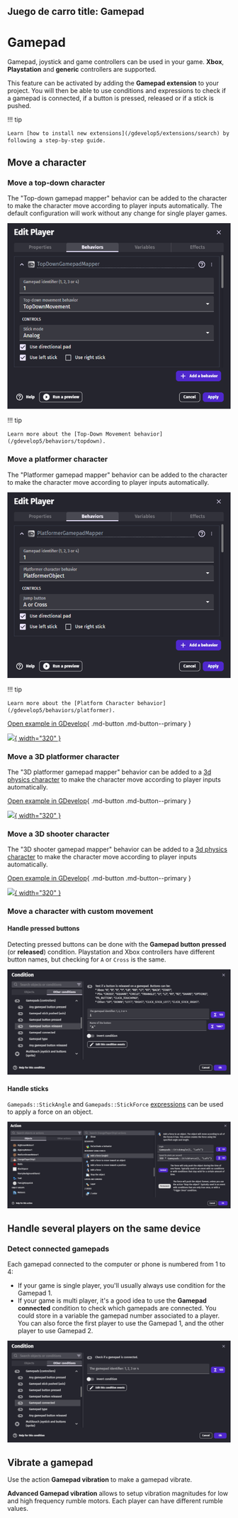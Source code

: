 Juego de carro 
title: Gamepad
---
# Gamepad

Gamepad, joystick and game controllers can be used in your game.
**Xbox**, **Playstation** and **generic** controllers are supported.

This feature can be activated by adding the **Gamepad extension** to your project. You will then be able to use conditions and expressions to check if a gamepad is connected, if a button is pressed, released or if a stick is pushed.

!!! tip

    Learn [how to install new extensions](/gdevelop5/extensions/search) by following a step-by-step guide.

## Move a character

### Move a top-down character

The "Top-down gamepad mapper" behavior can be added to the character to make the character move according to player inputs automatically. The default configuration will work without any change for single player games.

![](gamepad-top-down-mapper.png)

!!! tip

    Learn more about the [Top-Down Movement behavior](/gdevelop5/behaviors/topdown).

### Move a platformer character

The "Platformer gamepad mapper" behavior can be added to the character to make the character move according to player inputs automatically.

![](gamepad-platformer-mapper.png)

!!! tip


    Learn more about the [Platform Character behavior](/gdevelop5/behaviors/platformer).


[Open example in GDevelop](https://editor.gdevelop.io/?project=example://platformer){ .md-button .md-button--primary }

[![](/gdevelop5/behaviors/platformer/platformer-example.png){ width="320" }](https://editor.gdevelop.io/?project=example://platformer)

### Move a 3D platformer character

The "3D platformer gamepad mapper" behavior can be added to a [3d physics character](/gdevelop5/behaviors/physics3d) to make the character move according to player inputs automatically.

[Open example in GDevelop](https://editor.gdevelop.io/?project=example://3d-platformer){ .md-button .md-button--primary }

[![](/gdevelop5/behaviors/physics3d/platformer3d.png){ width="320" }](https://editor.gdevelop.io/?project=example://3d-platformer)

### Move a 3D shooter character

The "3D shooter gamepad mapper" behavior can be added to a [3d physics character](/gdevelop5/behaviors/physics3d) to make the character move according to player inputs automatically.

[Open example in GDevelop](https://editor.gdevelop.io/?project=example://3d-first-person){ .md-button .md-button--primary }

[![](/gdevelop5/behaviors/physics3d/first-person.png){ width="320" }](https://editor.gdevelop.io/?project=example://3d-first-person)

### Move a character with custom movement

#### Handle pressed buttons

Detecting pressed buttons can be done with the **Gamepad button pressed** (or **released**) condition. Playstation and Xbox controllers have different button names,  but checking for `A` or `Cross` is the same.

![](gamepad-condition-released.png)

#### Handle sticks

`Gamepads::StickAngle` and `Gamepads::StickForce` [expressions](/gdevelop5/all-features/expressions) can be used to apply a force on an object.

![](gamepad-stick-expression.png)

## Handle several players on the same device

### Detect connected gamepads

Each gamepad connected to the computer or phone is numbered from 1 to 4:

* If your game is single player, you'll usually always use condition for the Gamepad 1.
* If your game is multi player, it's a good idea to use the **Gamepad connected** condition to check which gamepads are connected. You could store in a variable the gamepad number associated to a player. You can also force the first player to use the Gamepad 1, and the other player to use Gamepad 2.

![](gamepad-condition-connected.png)

## Vibrate a gamepad

Use the action **Gamepad vibration** to make a gamepad vibrate.

**Advanced Gamepad vibration** allows to setup vibration magnitudes for low and high frequency rumble motors.
Each player can have different rumble values.
